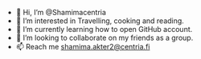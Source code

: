- 👋 Hi, I’m @Shamimacentria
- 👀 I’m interested in Travelling, cooking and reading.
- 🌱 I’m currently learning how to open GitHub account. 
- 💞️ I’m looking to collaborate on my friends as a group.
- 📫 Reach me shamima.akter2@centria.fi

<!---
Shamimacentria/Shamimacentria is a ✨ special ✨ repository because its `README.md` (this file) appears on your GitHub profile.
You can click the Preview link to take a look at your changes.
--->
